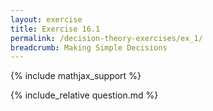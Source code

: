 ```yaml
---
layout: exercise
title: Exercise 16.1
permalink: /decision-theory-exercises/ex_1/
breadcrumb: Making Simple Decisions
---
```


{% include mathjax_support %}

<div><i class="arrow-up loader" data-chapter="decision-theory-exercises" data-exercise="ex_1" data-rating="0"></i></div>
{% include_relative question.md %}
